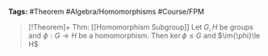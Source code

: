 **Tags:** #Theorem #Algebra/Homomorphisms #Course/FPM 

> [!Theorem]+ Thm: [[Homomorphism Subgroup]]
> Let $G,\,H$ be groups and $\phi:G\to H$ be a homomorphism. Then $\ker{\phi} \le G$ and $\im{\phi}\le H$
